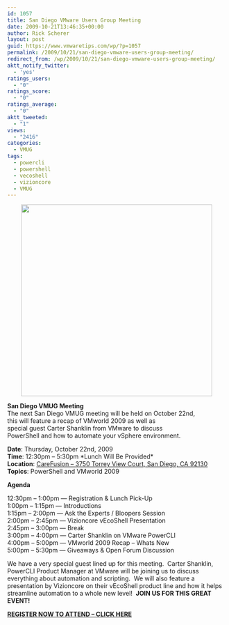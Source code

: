 ```yaml
---
id: 1057
title: San Diego VMware Users Group Meeting
date: 2009-10-21T13:46:35+00:00
author: Rick Scherer
layout: post
guid: https://www.vmwaretips.com/wp/?p=1057
permalink: /2009/10/21/san-diego-vmware-users-group-meeting/
redirect_from: /wp/2009/10/21/san-diego-vmware-users-group-meeting/
aktt_notify_twitter:
  - 'yes'
ratings_users:
  - "0"
ratings_score:
  - "0"
ratings_average:
  - "0"
aktt_tweeted:
  - "1"
views:
  - "2416"
categories:
  - VMUG
tags:
  - powercli
  - powershell
  - vecoshell
  - vizioncore
  - VMUG
---
```

<p style="display: block; text-align: center;">
  <img class="aligncenter" style="border: 0pt none;" src="http://www.sdvmug.com/_/rsrc/1249348940580/Home/sdvmuglogo.png" border="0" alt="" width="440" />
</p>

<p style="display: block; text-align: left;">
  <strong>San Diego VMUG Meeting</strong><br /> The next San Diego VMUG meeting will be held on October 22nd,<br /> this will feature a recap of VMworld 2009 as well as<br /> special guest Carter Shanklin from VMware to discuss<br /> PowerShell and how to automate your vSphere environment.
</p>

<p style="display: block;">
  <strong>Date</strong>: Thursday, October 22nd, 2009<strong><br /> Time</strong>: 12:30pm &#8211; 5:30pm *Lunch Will Be Provided*<strong><br /> Location</strong>: <a href="http://maps.google.com/maps?oe=utf-8&client=firefox-a&q=3750+Torrey+View+Ct,+San+Diego,+CA+92130&ie=UTF8&split=0&gl=us&ei=L5eqSuzVFoGasgPK26CIBQ&t=h&z=16&iwloc=A" target="_blank">CareFusion &#8211; 3750 Torrey View Court, San Diego, CA 92130</a><strong><br /> Topics</strong>: PowerShell and VMworld 2009
</p>

<p style="display: block;">
  <p style="display: block;">
    <strong>Agenda</strong><BR />
  </p>
  
  <div style="display: block;">
    12:30pm &#8211; 1:00pm &#8212; Registration & Lunch Pick-Up<br /> 1:00pm &#8211; 1:15pm &#8212; Introductions<br /> 1:15pm &#8211; 2:00pm &#8212; Ask the Experts / Bloopers Session<br /> 2:00pm &#8211; 2:45pm &#8212; Vizioncore vEcoShell Presentation<br /> 2:45pm &#8211; 3:00pm &#8212; Break<br /> 3:00pm &#8211; 4:00pm &#8212; Carter Shanklin on VMware PowerCLI<br /> 4:00pm &#8211; 5:00pm &#8212; VMworld 2009 Recap &#8211; Whats New<br /> 5:00pm &#8211; 5:30pm &#8212; Giveaways & Open Forum Discussion
  </div>
</p>

<p style="display: block;">
  <p style="display: block;">
    <div style="display: block;">
      We have a very special guest lined up for this meeting.  Carter Shanklin, PowerCLI Product Manager at VMware will be joining us to discuss everything about automation and scripting.  We will also feature a presentation by Vizioncore on their vEcoShell product line and how it helps streamline automation to a whole new level!  <strong>JOIN US FOR THIS GREAT EVENT!</strong>
    </div>
  </p>
  
  <p style="display: block;">
    <div style="display: block;">
      <strong><a href="http://campaign.vmware.com/usergroup/ug-signup.php?session=SanDiego" target="_blank">REGISTER NOW TO ATTEND &#8211; CLICK HERE</a></strong>
    </div>
  </p>